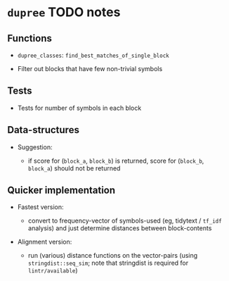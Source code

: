 # `dupree` TODO notes

## Functions

- `dupree_classes`: `find_best_matches_of_single_block`

- Filter out blocks that have few non-trivial symbols

## Tests

- Tests for number of symbols in each block

## Data-structures

- Suggestion:

    - if score for (`block_a`, `block_b`) is returned, score for (`block_b`,
    `block_a`) should not be returned

## Quicker implementation

- Fastest version:

    - convert to frequency-vector of symbols-used (eg, tidytext / `tf_idf`
    analysis) and just determine distances between block-contents

- Alignment version:

    - run (various) distance functions on the vector-pairs (using
    `stringdist::seq_sim`; note that stringdist is required for
    `lintr/available`)
